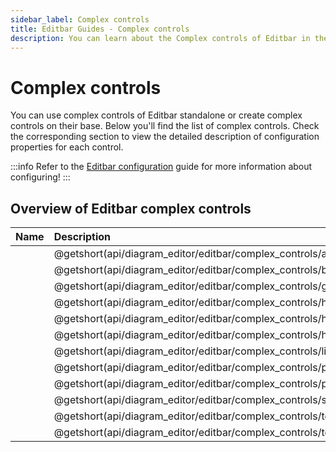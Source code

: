 ```yaml
---
sidebar_label: Complex controls
title: Editbar Guides - Complex controls
description: You can learn about the Complex controls of Editbar in the documentation of the DHTMLX JavaScript Diagram library. Browse developer guides and API reference, try out code examples and live demos, and download a free 30-day evaluation version of DHTMLX Diagram.
---
```


# Complex controls

You can use complex controls of Editbar standalone or create complex controls on their base. Below you'll find the list of complex controls. Check the corresponding section to view the detailed description of configuration properties for each control.

:::info
Refer to the [Editbar configuration](guides/diagram_editor/editbar.md) guide for more information about configuring!
:::

## Overview of Editbar complex controls

| Name                                                                	| Description                                                             |
| :-------------------------------------------------------------------- | :---------------------------------------------------------------------- |
| [](api/diagram_editor/editbar/complex_controls/arrange.md)       		| @getshort(api/diagram_editor/editbar/complex_controls/arrange.md)       |
| [](api/diagram_editor/editbar/complex_controls/border.md)        		| @getshort(api/diagram_editor/editbar/complex_controls/border.md)        |
| [](api/diagram_editor/editbar/complex_controls/gridstep.md)      		| @getshort(api/diagram_editor/editbar/complex_controls/gridstep.md)      |
| [](api/diagram_editor/editbar/complex_controls/header.md)        		| @getshort(api/diagram_editor/editbar/complex_controls/header.md)        |
| [](api/diagram_editor/editbar/complex_controls/headercommon.md)  		| @getshort(api/diagram_editor/editbar/complex_controls/headercommon.md)  |
| [](api/diagram_editor/editbar/complex_controls/headerposition.md)		| @getshort(api/diagram_editor/editbar/complex_controls/headerposition.md)|
| [](api/diagram_editor/editbar/complex_controls/lineshape.md)     		| @getshort(api/diagram_editor/editbar/complex_controls/lineshape.md)     |
| [](api/diagram_editor/editbar/complex_controls/pointerview.md)   		| @getshort(api/diagram_editor/editbar/complex_controls/pointerview.md)   |
| [](api/diagram_editor/editbar/complex_controls/position.md)      		| @getshort(api/diagram_editor/editbar/complex_controls/position.md)      |
| [](api/diagram_editor/editbar/complex_controls/size.md)          		| @getshort(api/diagram_editor/editbar/complex_controls/size.md)          |
| [](api/diagram_editor/editbar/complex_controls/textalign.md)     		| @getshort(api/diagram_editor/editbar/complex_controls/textalign.md)     |
| [](api/diagram_editor/editbar/complex_controls/textstyle.md)     		| @getshort(api/diagram_editor/editbar/complex_controls/textstyle.md)     |
